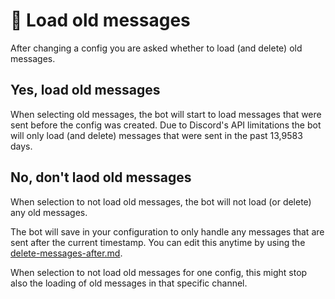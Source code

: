 # 📡 Load old messages

After changing a config you are asked whether to load (and delete) old messages.&#x20;

## Yes, load old messages

When selecting old messages, the bot will start to load messages that were sent before the config was created. Due to Discord's API limitations the bot will only load (and delete) messages that were sent in the past 13,9583 days.

## No, don't laod old messages

When selection to not load old messages, the bot will not load (or delete) any old messages.

The bot will save in your configuration to only handle any messages that are sent after the current timestamp. You can edit this anytime by using the [delete-messages-after.md](delete-messages-after.md "mention").

When selection to not load old messages for one config, this might stop also the loading of old messages in that specific channel.
